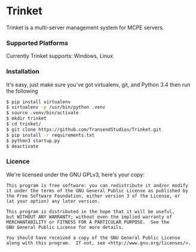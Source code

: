 # Trinket
Trinket is a multi-server management system for MCPE servers.

### Supported Platforms
Currently Trinket supports: Windows, Linux

### Installation
It's easy, just make sure you've got virtualenv, git, and Python 3.4 then run the following
```sh
$ pip install virtualenv
$ virtualenv -p /usr/bin/python .venv
$ source .venv/bin/activate
$ mkdir trinket
$ cd trinket/
$ git clone https://github.com/TransendStudios/Trinket.git
$ pip install -r requirements.txt
$ python3 startup.py
$ deactivate
```

### Licence
We're licensed under the GNU GPLv3, here's your copy:

	This program is free software: you can redistribute it and/or modify
	it under the terms of the GNU General Public License as published by
	the Free Software Foundation, either version 3 of the License, or
	(at your option) any later version.

	This program is distributed in the hope that it will be useful,
	but WITHOUT ANY WARRANTY; without even the implied warranty of
	MERCHANTABILITY or FITNESS FOR A PARTICULAR PURPOSE.  See the
	GNU General Public License for more details.

	You should have received a copy of the GNU General Public License
	along with this program.  If not, see <http://www.gnu.org/licenses/>.
